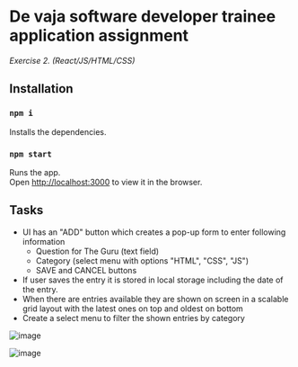 
De vaja software developer trainee application assignment
===

*Exercise 2. (React/JS/HTML/CSS)*

## Installation

### `npm i`

Installs the dependencies.

### `npm start`

Runs the app.<br />
Open [http://localhost:3000](http://localhost:3000) to view it in the browser.

## Tasks

- UI has an "ADD" button which creates a pop-up form to enter following
information
    - Question for The Guru (text field)
    - Category (select menu with options "HTML", "CSS", "JS")
    - SAVE and CANCEL buttons
- If user saves the entry it is stored in local storage including the date of the entry.
- When there are entries available they are shown on screen in a scalable grid
layout with the latest ones on top and oldest on bottom
- Create a select menu to filter the shown entries by category


![image](https://user-images.githubusercontent.com/55087458/86115253-5b8cab00-bad4-11ea-8cb0-24a67ebd5019.png)

![image](https://user-images.githubusercontent.com/55087458/86116063-7d3a6200-bad5-11ea-9d33-d4c766650da9.png)